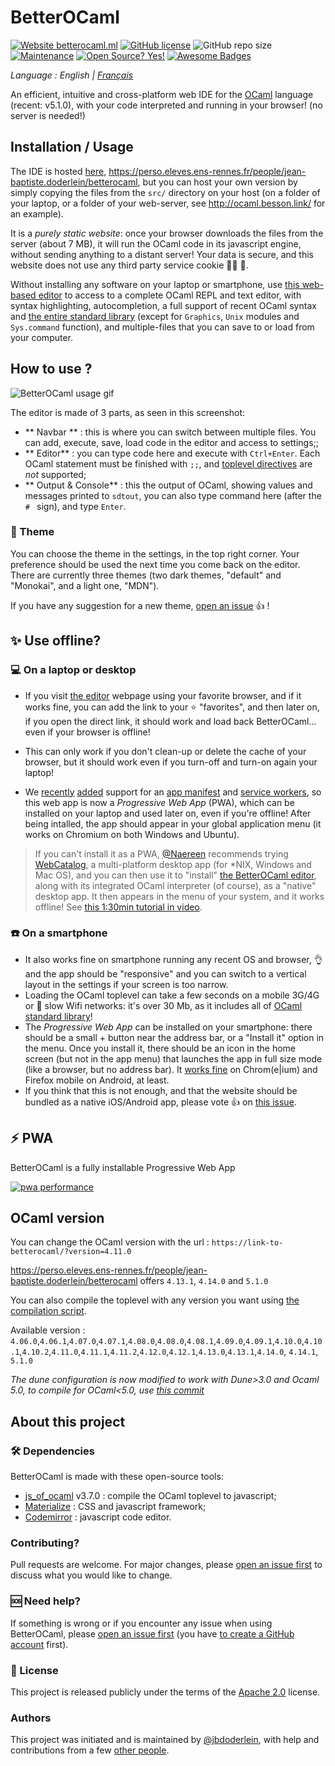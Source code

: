 # BetterOCaml
[![Website betterocaml.ml](https://img.shields.io/website-up-down-green-red/https/perso.eleves.ens-rennes.fr/people/jean-baptiste.doderlein/betterocaml.svg?style=flat-square)]([https://perso.eleves.ens-rennes.fr/people/jean-baptiste.doderlein/betterocaml](https://perso.eleves.ens-rennes.fr/people/jean-baptiste.doderlein/betterocaml))
[![GitHub license](https://img.shields.io/github/license/jbdoderlein/betterocaml?style=flat-square)](https://github.com/jbdoderlein/betterocaml/blob/master/LICENSE)
![GitHub repo size](https://img.shields.io/github/repo-size/jbdoderlein/BetterOCaml?style=flat-square)
[![Maintenance](https://img.shields.io/badge/Maintained%3F-yes-green.svg?style=flat-square)](https://GitHub.com/jbdoderlein/BetterOCaml/graphs/commit-activity)
[![Open Source? Yes!](https://badgen.net/badge/Open%20Source%20%3F/Yes%21/blue?icon=github)](https://github.com/Naereen/badges/)
[![Awesome Badges](https://img.shields.io/badge/badges-awesome-green.svg?style=flat-square)](https://github.com/Naereen/badges)
<p style="font-style: italic"> Language : 
  <span>English</span> |
  <a href="https://github.com/jbdoderlein/BetterOCaml/tree/master/lang/french#betterocaml">Français</a>
  </p>

An efficient, intuitive and cross-platform web IDE for the [OCaml](https://www.ocaml.org/) language (recent: v5.1.0), with your code interpreted and running in your browser! (no server is needed!)

## Installation / Usage

The IDE is hosted [here](https://perso.eleves.ens-rennes.fr/people/jean-baptiste.doderlein/betterocaml), <https://perso.eleves.ens-rennes.fr/people/jean-baptiste.doderlein/betterocaml>, but you can host your own version by simply copying the files from the `src/` directory on your host (on a folder of your laptop, or a folder of your web-server, see <http://ocaml.besson.link/> for an example).

It is a *purely static website*: once your browser downloads the files from the server (about 7 MB), it will run the OCaml code in its javascript engine, without sending anything to a distant server!
Your data is secure, and this website does not use any third party service cookie :no_good_man: :cookie:.

Without installing any software on your laptop or smartphone, use [this web-based editor](https://perso.eleves.ens-rennes.fr/people/jean-baptiste.doderlein/betterocaml) to access to a complete OCaml REPL and text editor, with syntax highlighting, autocompletion, a full support of recent OCaml syntax and [the entire standard library](https://caml.inria.fr/pub/docs/manual-ocaml/libref/) (except for `Graphics`, `Unix` modules and `Sys.command` function), and multiple-files that you can save to or load from your computer.

## How to use ?

![BetterOCaml usage gif](https://user-images.githubusercontent.com/10222041/117338097-75d6a880-ae9e-11eb-9a69-63c39bd8fd4a.gif)

The editor is made of 3 parts, as seen in this screenshot:
- ** Navbar ** : this is where you can switch between multiple files. You can add, execute, save, load code in the editor and access to settings;;
- ** Editor** : you can type code here and execute with `Ctrl+Enter`. Each OCaml statement must be finished with `;;`, and [toplevel directives](https://caml.inria.fr/pub/docs/manual-ocaml/toplevel.html#s%3Atoplevel-directives) are *not* supported;
- ** Output & Console** : this the output of OCaml, showing values and messages printed to `sdtout`, you can also type command here (after the `# ` sign), and type `Enter`.

### :art: Theme

You can choose the theme in the settings, in the top right corner. Your preference should be used the next time you come back on the editor.
There are currently three themes (two dark themes, "default" and "Monokai", and a light one, "MDN").

If you have any suggestion for a new theme, [open an issue](https://github.com/jbdoderlein/BetterOCaml/issues/new) :+1: !

## :sparkles: Use offline?
### :computer: On a laptop or desktop
- If you visit [the editor](https://perso.eleves.ens-rennes.fr/people/jean-baptiste.doderlein/betterocaml) webpage using your favorite browser, and if it works fine, you can add the link to your :star: "favorites", and then later on, if you open the direct link, it should work and load back BetterOCaml... even if your browser is offline!
- This can only work if you don't clean-up or delete the cache of your browser, but it should work even if you turn-off and turn-on again your laptop!

- We [recently](https://github.com/jbdoderlein/BetterOCaml/issues/12) [added](https://github.com/jbdoderlein/BetterOCaml/issues/13) support for an [app manifest](https://github.com/jbdoderlein/BetterOCaml/blob/master/src/manifest.json) and [service workers](https://github.com/jbdoderlein/BetterOCaml/blob/master/src/serviceWorker.js), so this web app is now a *Progressive Web App* (PWA), which can be installed on your laptop and used later on, even if you're offline! After being intalled, the app should appear in your global application menu (it works on Chromium on both Windows and Ubuntu).

> If you can't install it as a PWA, [@Naereen](https://GitHub.com/Naereen) recommends trying [WebCatalog](https://webcatalog.app/), a multi-platform desktop app (for \*NIX, Windows and Mac OS), and you can then use it to "install" [the BetterOCaml editor](https://perso.eleves.ens-rennes.fr/people/jean-baptiste.doderlein/betterocaml), along with its integrated OCaml interpreter (of course), as a "native" desktop app. It then appears in the menu of your system, and it works offline! See [this 1:30min tutorial in video](https://github.com/jbdoderlein/BetterOCaml/issues/6#issuecomment-780269129).

### :phone: On a smartphone
- It also works fine on smartphone running any recent OS and browser, :ok_hand: and the app should be "responsive" and you can switch to a vertical layout in the settings if your screen is too narrow.
- Loading the OCaml toplevel can take a few seconds on a mobile 3G/4G or :snail: slow Wifi networks: it's over 30 Mb, as it includes all of [OCaml standard library](https://caml.inria.fr/pub/docs/manual-ocaml/libref/)!
- The *Progressive Web App* can be installed on your smartphone: there should be a small + button near the address bar, or a "Install it" option in the menu. Once you install it, there should be an icon in the home screen (but not in the app menu) that launches the app in full size mode (like a browser, but no address bar). It [works fine](https://developer.mozilla.org/en-US/docs/Web/Progressive_web_apps/Developer_guide/Installing#what_browsers_support_installation) on Chrom(e|ium) and Firefox mobile on Android, at least.
- If you think that this is not enough, and that the website should be bundled as a native iOS/Android app, please vote :+1: on [this issue](https://github.com/jbdoderlein/BetterOCaml/issues/14).

## :zap: PWA

BetterOCaml is a fully installable Progressive Web App

[![pwa performance](https://betterocaml.ml/pwa_performance_2503.svg)](https://pagespeed-insights.herokuapp.com/?url=https://betterocaml.ml)

## OCaml version

You can change the OCaml version with the url : `https://link-to-betterocaml/?version=4.11.0`

<https://perso.eleves.ens-rennes.fr/people/jean-baptiste.doderlein/betterocaml> offers `4.13.1`, `4.14.0` and `5.1.0`

You can also compile the toplevel with any version you want using [the compilation script](https://github.com/jbdoderlein/BetterOCaml/blob/master/toplevel_build/BUILD.md#how-to-build-the-betterocaml-toplevel).

Available version : `4.06.0`,`4.06.1`,`4.07.0`,`4.07.1`,`4.08.0`,`4.08.0`,`4.08.1`,`4.09.0`,`4.09.1`,`4.10.0`,`4.10.1`,`4.10.2`,`4.11.0`,`4.11.1`,`4.11.2`,`4.12.0`,`4.12.1`,`4.13.0`,`4.13.1`,`4.14.0`, `4.14.1`, `5.1.0`

*The dune configuration is now modified to work with Dune>3.0 and Ocaml 5.0, to compile for OCaml<5.0, use [this commit](https://github.com/jbdoderlein/BetterOCaml/commit/7e3f428305a3410d0212c1dbe15610170d9f76ed)*

##  About this project

### :hammer_and_wrench: Dependencies
BetterOCaml is made with these open-source tools:
- [js_of_ocaml](https://ocsigen.org/js_of_ocaml/3.7.0/manual/overview) v3.7.0 : compile the OCaml toplevel to javascript;
- [Materialize](https://materializecss.com/) : CSS and javascript framework;
- [Codemirror](https://codemirror.net/) : javascript code editor.

### Contributing?
Pull requests are welcome. For major changes, please [open an issue first](https://github.com/jbdoderlein/BetterOCaml/issues/new) to discuss what you would like to change.

### :sos: Need help?
If something is wrong or if you encounter any issue when using BetterOCaml, please [open an issue first](https://github.com/jbdoderlein/BetterOCaml/issues/new) (you have [to create a GitHub account](https://github.com/join) first).

### :scroll: License
This project is released publicly under the terms of the [Apache 2.0](https://www.apache.org/licenses/LICENSE-2.0) license.

### Authors
This project was initiated and is maintained by [@jbdoderlein](https://github.com/jbdoderlein/), with help and contributions from a few [other people](https://github.com/jbdoderlein/BetterOCaml/graphs/contributors).


